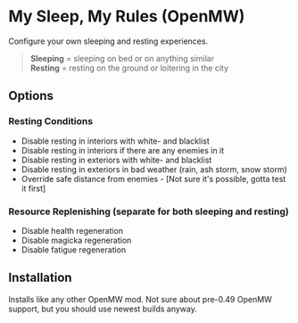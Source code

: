 # My Sleep, My Rules (OpenMW)

Configure your own sleeping and resting experiences.

> **Sleeping** = sleeping on bed or on anything similar\
> **Resting** = resting on the ground or loitering in the city

## Options
### Resting Conditions
- Disable resting in interiors with white- and blacklist
- Disable resting in interiors if there are any enemies in it
- Disable resting in exteriors with white- and blacklist
- Disable resting in exteriors in bad weather (rain, ash storm, snow storm)
- Override safe distance from enemies - [Not sure it's possible, gotta test it first]
### Resource Replenishing (separate for both sleeping and resting)
- Disable health regeneration
- Disable magicka regeneration
- Disable fatigue regeneration

## Installation
Installs like any other OpenMW mod. Not sure about pre-0.49 OpenMW support, but you should use newest builds anyway.